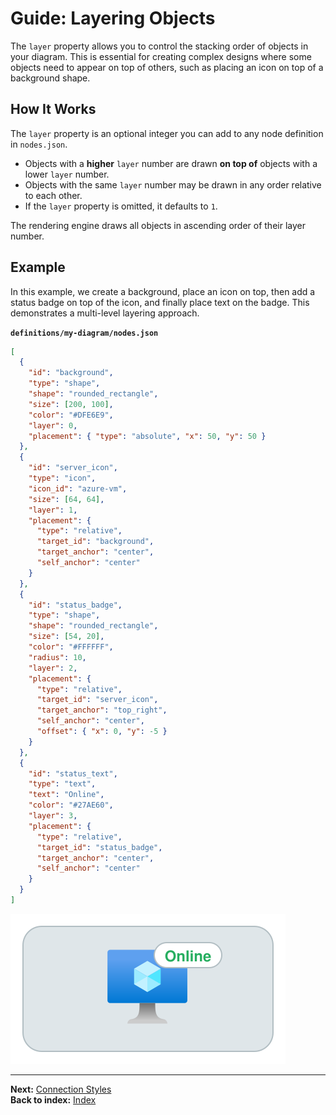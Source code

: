 # Guide: Layering Objects

The `layer` property allows you to control the stacking order of objects in your diagram. This is essential for creating complex designs where some objects need to appear on top of others, such as placing an icon on top of a background shape.

## How It Works

The `layer` property is an optional integer you can add to any node definition in `nodes.json`.

-   Objects with a **higher** `layer` number are drawn **on top of** objects with a lower `layer` number.
-   Objects with the same `layer` number may be drawn in any order relative to each other.
-   If the `layer` property is omitted, it defaults to `1`.

The rendering engine draws all objects in ascending order of their layer number.

## Example

In this example, we create a background, place an icon on top, then add a status badge on top of the icon, and finally place text on the badge. This demonstrates a multi-level layering approach.

**`definitions/my-diagram/nodes.json`**
```json
[
  {
    "id": "background",
    "type": "shape",
    "shape": "rounded_rectangle",
    "size": [200, 100],
    "color": "#DFE6E9",
    "layer": 0,
    "placement": { "type": "absolute", "x": 50, "y": 50 }
  },
  {
    "id": "server_icon",
    "type": "icon",
    "icon_id": "azure-vm",
    "size": [64, 64],
    "layer": 1,
    "placement": {
      "type": "relative",
      "target_id": "background",
      "target_anchor": "center",
      "self_anchor": "center"
    }
  },
  {
    "id": "status_badge",
    "type": "shape",
    "shape": "rounded_rectangle",
    "size": [54, 20],
    "color": "#FFFFFF",
    "radius": 10,
    "layer": 2,
    "placement": {
      "type": "relative",
      "target_id": "server_icon",
      "target_anchor": "top_right",
      "self_anchor": "center",
      "offset": { "x": 0, "y": -5 }
    }
  },
  {
    "id": "status_text",
    "type": "text",
    "text": "Online",
    "color": "#27AE60",
    "layer": 3,
    "placement": {
      "type": "relative",
      "target_id": "status_badge",
      "target_anchor": "center",
      "self_anchor": "center"
    }
  }
]
```
![Layering Example](../images/layering_example.svg)

---
**Next:** [Connection Styles](./connection-styles.md)\
**Back to index:** [Index](./index.md)

